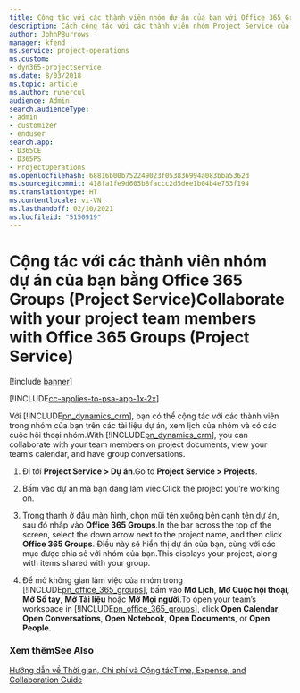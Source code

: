 ```yaml
---
title: Cộng tác với các thành viên nhóm dự án của bạn với Office 365 Groups
description: Cách cộng tác với các thành viên nhóm Project Service của bạn bằng Office 365 Groups
author: JohnPBurrows
manager: kfend
ms.service: project-operations
ms.custom:
- dyn365-projectservice
ms.date: 8/03/2018
ms.topic: article
ms.author: ruhercul
audience: Admin
search.audienceType:
- admin
- customizer
- enduser
search.app:
- D365CE
- D365PS
- ProjectOperations
ms.openlocfilehash: 68816b00b752249023f053836994a083bba5362d
ms.sourcegitcommit: 418fa1fe9d605b8faccc2d5dee1b04b4e753f194
ms.translationtype: HT
ms.contentlocale: vi-VN
ms.lasthandoff: 02/10/2021
ms.locfileid: "5150919"
---
```

# <a name="collaborate-with-your-project-team-members-with-office-365-groups-project-service"></a><span data-ttu-id="f9497-103">Cộng tác với các thành viên nhóm dự án của bạn bằng Office 365 Groups (Project Service)</span><span class="sxs-lookup"><span data-stu-id="f9497-103">Collaborate with your project team members with Office 365 Groups (Project Service)</span></span>

[!include [banner](../includes/psa-now-project-operations.md)]

[!INCLUDE[cc-applies-to-psa-app-1x-2x](../includes/cc-applies-to-psa-app-1x-2x.md)]

<span data-ttu-id="f9497-104">Với [!INCLUDE[pn_dynamics_crm](../includes/pn-dynamics-crm.md)], bạn có thể cộng tác với các thành viên trong nhóm của bạn trên các tài liệu dự án, xem lịch của nhóm và có các cuộc hội thoại nhóm.</span><span class="sxs-lookup"><span data-stu-id="f9497-104">With [!INCLUDE[pn_dynamics_crm](../includes/pn-dynamics-crm.md)], you can collaborate with your team members on project documents, view your team’s calendar, and have group conversations.</span></span>  
  
1. <span data-ttu-id="f9497-105">Đi tới **Project Service > Dự án**.</span><span class="sxs-lookup"><span data-stu-id="f9497-105">Go to **Project Service > Projects**.</span></span>  
  
2. <span data-ttu-id="f9497-106">Bấm vào dự án mà bạn đang làm việc.</span><span class="sxs-lookup"><span data-stu-id="f9497-106">Click the project you’re working on.</span></span>  
  
3. <span data-ttu-id="f9497-107">Trong thanh ở đầu màn hình, chọn mũi tên xuống bên cạnh tên dự án, sau đó nhấp vào **Office 365 Groups**.</span><span class="sxs-lookup"><span data-stu-id="f9497-107">In the bar across the top of the screen, select the down arrow next to the project name, and then click **Office 365 Groups**.</span></span> <span data-ttu-id="f9497-108">Điều này sẽ hiển thị dự án của bạn, cùng với các mục được chia sẻ với nhóm của bạn.</span><span class="sxs-lookup"><span data-stu-id="f9497-108">This displays your project, along with items shared with your group.</span></span>  
  
4. <span data-ttu-id="f9497-109">Để mở không gian làm việc của nhóm trong [!INCLUDE[pn_office_365_groups](../includes/pn-office-365-groups.md)], bấm vào **Mở Lịch**, **Mở Cuộc hội thoại**, **Mở Sổ tay**, **Mở Tài liệu** hoặc **Mở Mọi người**.</span><span class="sxs-lookup"><span data-stu-id="f9497-109">To open your team’s workspace in [!INCLUDE[pn_office_365_groups](../includes/pn-office-365-groups.md)], click **Open Calendar**, **Open Conversations**, **Open Notebook**, **Open Documents**, or **Open People**.</span></span>  
  
### <a name="see-also"></a><span data-ttu-id="f9497-110">Xem thêm</span><span class="sxs-lookup"><span data-stu-id="f9497-110">See Also</span></span>  
 [<span data-ttu-id="f9497-111">Hướng dẫn về Thời gian, Chi phí và Cộng tác</span><span class="sxs-lookup"><span data-stu-id="f9497-111">Time, Expense, and Collaboration Guide</span></span>](../psa/time-expense-collaboration-guide.md)
